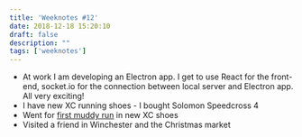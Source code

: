 ```yaml
---
title: 'Weeknotes #12'
date: 2018-12-18 15:20:10
draft: false
description: ""
tags: ['weeknotes']
---
```


*   At work I am developing an Electron app. I get to use React for the front-end, socket.io for the connection between local server and Electron app. All very exciting!
*   I have new XC running shoes - I bought Solomon Speedcross 4
*   Went for [first muddy run](https://www.strava.com/activities/2019469694) in new XC shoes
*   Visited a friend in Winchester and the Christmas market
